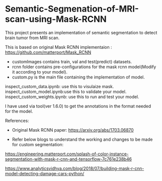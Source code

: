 # Semantic-Segmenation-of-MRI-scan-using-Mask-RCNN
This project presents an implementation of semantic segmentation to detect brain tumor from MRI scan.

This is based on original Mask RCNN implementaion :
https://github.com/matterport/Mask_RCNN

* customImages contains train, val and test(predict) datasets.
* rcnn folder contains pre-configurations for the mask rcnn model(Modify it according to your model).
* custom.py is the main file containing the implementation of model.

inspect_custom_data.ipynb: use this to visulaize mask.
inspect_custom_model.ipynb:use this to validate your model.
inspect_custom_weights.ipynb: use this to run and test your model.

I have used via tool(ver 1.6.0) to get the annotations in the format needed for the model.


References:
* Original Mask RCNN paper: https://arxiv.org/abs/1703.06870

* Refer below blogs to understand the working and changes to be made for custom segmentation:

https://engineering.matterport.com/splash-of-color-instance-segmentation-with-mask-r-cnn-and-tensorflow-7c761e238b46
  
https://www.analyticsvidhya.com/blog/2018/07/building-mask-r-cnn-model-detecting-damage-cars-python/
